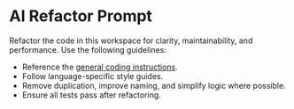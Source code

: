 <!-- file: .github/prompts/ai-refactor.prompt.md -->

# AI Refactor Prompt

Refactor the code in this workspace for clarity, maintainability, and performance. Use the following
guidelines:

- Reference the [general coding instructions](../instructions/general-coding.instructions.md).
- Follow language-specific style guides.
- Remove duplication, improve naming, and simplify logic where possible.
- Ensure all tests pass after refactoring.
